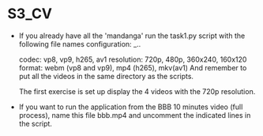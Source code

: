 # S3_CV
- If you already have all the 'mandanga' run the task1.py script with the following file names configuration: <codec>_<resolution>.<format>.

  codec: vp8, vp9, h265, av1
  resolution: 720p, 480p, 360x240, 160x120
  format: webm (vp8 and vp9), mp4 (h265), mkv(av1)
  And remember to put all the videos in the same directory as the scripts.

  The first exercise is set up display the 4 videos with the 720p resolution.
  
- If you want to run the application from the BBB 10 minutes video (full process), name this file bbb.mp4 and uncomment the indicated lines in the script.
  
  
  
